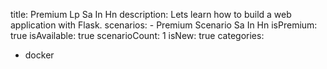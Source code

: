 title: Premium Lp Sa In Hn
description: Lets learn how to build a web application with Flask.
scenarios: 
    - Premium Scenario Sa In Hn
isPremium: true
isAvailable: true
scenarioCount: 1
isNew: true
categories: 
  - docker
